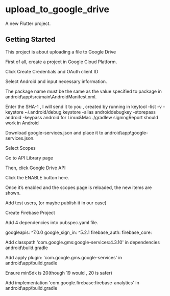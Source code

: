 # upload_to_google_drive

A new Flutter project.

## Getting Started

This project is about uploading a file to Google Drive 

First of all, create a project in Google Cloud Platform.

Click Create Credentials and OAuth client ID

Select Android and input necessary information.

The package name must be the same as the value specified to package in android\app\src\main\AndroidManifest.xml.

Enter the SHA-1 , I will send it to you    , created by running in 
keytool -list -v -keystore ~/.android/debug.keystore -alias androiddebugkey -storepass android -keypass android 
for Linux&Mac 
./gradlew signingReport should work in Android 

Download google-services.json and place it to android\app\google-services.json.

Select Scopes

 Go to API Library page

Then, click Google Drive API

Click the ENABLE button here.

Once it’s enabled and the scopes page is reloaded, the new items are shown.

Add test users, (or maybe publish it in our case)

Create Firebase Project

Add 4 dependencies into pubspec.yaml file.

 googleapis: ^7.0.0
  google_sign_in: ^5.2.1
  firebase_auth:
  firebase_core:

Add classpath 'com.google.gms:google-services:4.3.10'  in dependencies android\build.gradle

Add apply plugin: 'com.google.gms.google-services'  in android\app\build.gradle

Ensure minSdk is 20(though 19 would , 20 is safer)

Add implementation 'com.google.firebase:firebase-analytics' in android\app\build.gradle 



